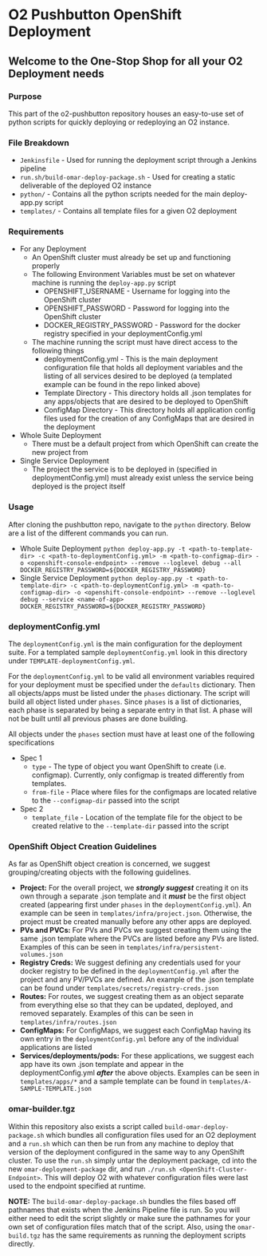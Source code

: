 # O2 Pushbutton OpenShift Deployment

## Welcome to the One-Stop Shop for all your O2 Deployment needs

### Purpose
This part of the o2-pushbutton repository houses an easy-to-use set of python scripts for quickly deploying or redeploying an O2 instance.

### File Breakdown

 - `Jenkinsfile` - Used for running the deployment script through a Jenkins pipeline
 - `run.sh/build-omar-deploy-package.sh` - Used for creating a static deliverable of the deployed O2 instance
 - `python/` - Contains all the python scripts needed for the main deploy-app.py script
 - `templates/` - Contains all template files for a given O2 deployment

### Requirements

-   For any Deployment
    -   An OpenShift cluster must already be set up and functioning properly
    -   The following Environment Variables must be set on whatever machine is running the `deploy-app.py` script
        -   OPENSHIFT_USERNAME - Username for logging into the OpenShift cluster
        -   OPENSHIFT_PASSWORD - Password for logging into the OpenShift cluster
        -   DOCKER_REGISTRY_PASSWORD - Password for the docker registry specified in your deploymentConfig.yml
    -   The machine running the script must have direct access to the following things
        -   deploymentConfig.yml - This is the main deployment configuration file that holds all deployment variables and the listing of all services desired to be deployed (a templated example can be found in the repo linked above)
        -   Template Directory - This directory holds all .json templates for any apps/objects that are desired to be deployed to OpenShift
        -   ConfigMap Directory - This directory holds all application config files used for the creation of any ConfigMaps that are desired in the deployment
-   Whole Suite Deployment
    -   There must be a default project from which OpenShift can create the new project from
-   Single Service Deployment  
    -   The project the service is to be deployed in (specified in deploymentConfig.yml) must already exist unless the service being deployed is the project itself

### Usage
After cloning the pushbutton repo, navigate to the `python` directory. Below are a list of the different commands you can run.

-   Whole Suite Deployment
`python deploy-app.py -t <path-to-template-dir> -c <path-to-deploymentConfig.yml> -m <path-to-configmap-dir> -o <openshift-console-endpoint> --remove --loglevel debug --all DOCKER_REGISTRY_PASSWORD=${DOCKER_REGISTRY_PASSWORD}`
-   Single Service Deployment
`python deploy-app.py -t <path-to-template-dir> -c <path-to-deploymentConfig.yml> -m <path-to-configmap-dir> -o <openshift-console-endpoint> --remove --loglevel debug --service <name-of-app> DOCKER_REGISTRY_PASSWORD=${DOCKER_REGISTRY_PASSWORD}`

### deploymentConfig.yml
The `deploymentConfig.yml` is the main configuration for the deployment suite. For a templated sample `deploymentConfig.yml` look in this directory under `TEMPLATE-deploymentConfig.yml`.

For the `deploymentConfig.yml` to be valid all environment variables required for your deployment must be specified under the `defaults` dictionary. Then all objects/apps must be listed under the `phases` dictionary. The script will build all object listed under `phases`. Since `phases` is a list of dictionaries, each phase is separated by being a separate entry in that list. A phase will not be built until all previous phases are done building.

All objects under the `phases` section must have at least one of the following specifications

 - Spec 1
	 - `type` - The type of object you want OpenShift to create (i.e. configmap). Currently, only configmap is treated differently from templates.
	 - `from-file` - Place where files for the configmaps are located relative to the `--configmap-dir` passed into the script
 - Spec 2
	 - `template_file` - Location of the template file for the object to be created relative to the `--template-dir` passed into the script

### OpenShift Object Creation Guidelines

As far as OpenShift object creation is concerned, we suggest grouping/creating objects with the following guidelines.
- **Project:**
For the overall project, we ***strongly suggest*** creating it on its own through a separate .json template and it ***must*** be the first object created (appearing first under `phases` in the `deploymentConfig.yml`). An example can be seen in `templates/infra/project.json`. Otherwise, the project must be created manually before any other apps are deployed.
- **PVs and PVCs:**
For PVs and PVCs we suggest creating them using the same .json template where the PVCs are listed before any PVs are listed. Examples of this can be seen in `templates/infra/persistent-volumes.json`
- **Registry Creds:**
We suggest defining any credentials used for your docker registry to be defined in the 	`deploymentConfig.yml` after the project and any PV/PVCs are defined. An example of the .json template can be found under `templates/secrets/registry-creds.json`
- **Routes:**
For routes, we suggest creating them as an object separate from everything else so that they can be updated, deployed, and removed separately. Examples of this can be seen in `templates/infra/routes.json`
- **ConfigMaps:**
For ConfigMaps, we suggest each ConfigMap having its own entry in the `deploymentConfig.yml` before any of the individual applications are listed
- **Services/deployments/pods:**
For these applications, we suggest each app have its own .json template and appear in the deploymentConfig.yml ***after*** the above objects. Examples can be seen in `templates/apps/*` and a sample template can be found in `templates/A-SAMPLE-TEMPLATE.json`

### omar-builder.tgz
Within this repository also exists a script called `build-omar-deploy-package.sh` which bundles all configuration files used for an O2 deployment and a `run.sh` which can then be run from any machine to deploy that version of the deployment configured in the same way to any OpenShift cluster. To use the `run.sh` simply untar the deployment package, cd into the new `omar-deployment-package` dir, and run `./run.sh <OpenShift-Cluster-Endpoint>`. This will deploy O2 with whatever configuration files were last used to the endpoint specified at runtime.

**NOTE:** The `build-omar-deploy-package.sh` bundles the files based off pathnames that exists when the Jenkins Pipeline file is run. So you will either need to edit the script slightly or make sure the pathnames for your own set of configuration files match that of the script. Also, using the `omar-build.tgz` has the same requirements as running the deployment scripts directly.